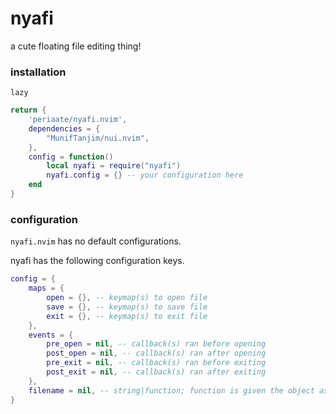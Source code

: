 # nyafi
a cute floating file editing thing!

### installation
`lazy`

```lua
return {
	'periaate/nyafi.nvim',
	dependencies = {
		"MunifTanjim/nui.nvim",
	},
	config = function()
		local nyafi = require("nyafi")
		nyafi.config = {} -- your configuration here
	end
}
```

### configuration
`nyafi.nvim` has no default configurations.

nyafi has the following configuration keys.

```lua
config = {
	maps = {
		open = {}, -- keymap(s) to open file
		save = {}, -- keymap(s) to save file
		exit = {}, -- keymap(s) to exit file
	},
	events = {
		pre_open = nil, -- callback(s) ran before opening
		post_open = nil, -- callback(s) ran after opening
		pre_exit = nil, -- callback(s) ran before exiting
		post_exit = nil, -- callback(s) ran after exiting
	},
	filename = nil, -- string|function; function is given the object as an argument.
}
```
